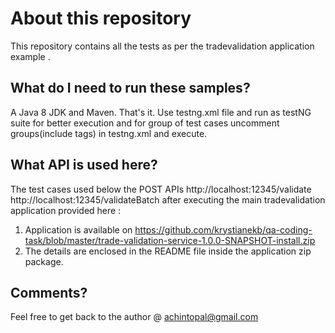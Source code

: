 About this repository
==================
This repository contains all the tests as per the tradevalidation application example .

What do I need to run these samples?
---
A Java 8 JDK and Maven. That's it.
Use testng.xml file and run as testNG suite for better execution
and for group of test cases uncomment groups(include tags) in testng.xml and execute.

What API is used here?
---
The test cases used below the POST APIs
http://localhost:12345/validate
http://localhost:12345/validateBatch
after executing the main tradevalidation application provided here :

1. Application is available on https://github.com/krystianekb/qa-coding-task/blob/master/trade-validation-service-1.0.0-SNAPSHOT-install.zip
2. The details are enclosed in the README file inside the application zip package.

Comments? 
---
Feel free to get back to the author @ achintopal@gmail.com